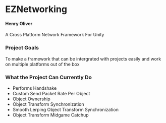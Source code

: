 # EZNetworking
#### Henry Oliver

A Cross Platform Network Framework For Unity

### Project Goals
To make a framework that can be intergrated with projects easily and work on multiple platforms out of the box

### What the Project Can Currently Do
- Performs Handshake
- Custom Send Packet Rate Per Object
- Object Ownership
- Object Transform Synchronization 
- Smooth Lerping Object Transform Synchronization 
- Object Transform Midgame Catchup
